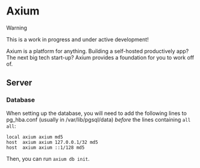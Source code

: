# Axium

> [!WARNING]
> This is a work in progress and under active development!

Axium is a platform for anything.
Building a self-hosted productively app?
The next big tech start-up?
Axium provides a foundation for you to work off of.

## Server

### Database

When setting up the database, you will need to add the following lines to pg_hba.conf (usually in /var/lib/pgsql/data) _before_ the lines containing `all all`:

```
local axium axium md5
host  axium axium 127.0.0.1/32 md5
host  axium axium ::1/128 md5
```

Then, you can run `axium db init`.
